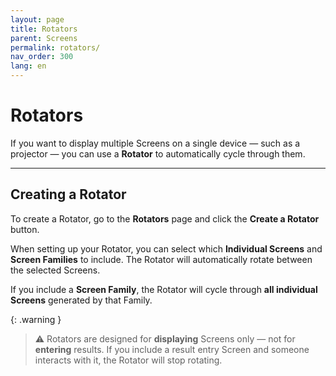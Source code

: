 ```yaml
---
layout: page
title: Rotators
parent: Screens
permalink: rotators/
nav_order: 300
lang: en
---
```


# Rotators

If you want to display multiple Screens on a single device — such as a projector — you can use a **Rotator** to automatically cycle through them.

---

## Creating a Rotator

To create a Rotator, go to the **Rotators** page and click the **Create a Rotator** button.

When setting up your Rotator, you can select which **Individual Screens** and **Screen Families** to include.
The Rotator will automatically rotate between the selected Screens.

If you include a **Screen Family**, the Rotator will cycle through **all individual Screens** generated by that Family.

{: .warning }
> ⚠︎ Rotators are designed for **displaying** Screens only — not for **entering** results.
> If you include a result entry Screen and someone interacts with it, the Rotator will stop rotating.
